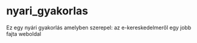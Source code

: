 # nyari_gyakorlas
Ez egy nyári gyakorlás amelyben szerepel: az e-kereskedelmeről egy jobb fajta weboldal
